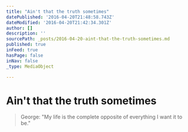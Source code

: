 ```yaml
---
title: "Ain't that the truth sometimes"
datePublished: '2016-04-20T21:48:58.743Z'
dateModified: '2016-04-20T21:42:34.301Z'
author: []
description: ''
sourcePath: _posts/2016-04-20-aint-that-the-truth-sometimes.md
published: true
inFeed: true
hasPage: false
inNav: false
_type: MediaObject

---
```

# Ain't that the truth sometimes

> George: "My life is the complete opposite of everything I want it to be."